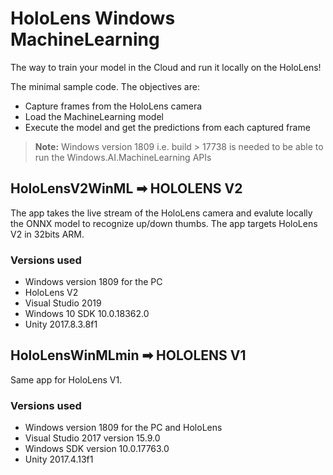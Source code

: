 # HoloLens Windows MachineLearning

The way to train your model in the Cloud and run it locally on the HoloLens!

The minimal sample code. The objectives are:
- Capture frames from the HoloLens camera
- Load the MachineLearning model
- Execute the model and get the predictions from each captured frame

> **Note:** Windows version 1809 i.e. build > 17738 is needed to be able to run the Windows.AI.MachineLearning APIs


## HoloLensV2WinML ➡ HOLOLENS V2

The app takes the live stream of the HoloLens camera and evalute locally the ONNX model to recognize up/down thumbs.
The app targets HoloLens V2 in 32bits ARM.

### Versions used
- Windows version 1809 for the PC
- HoloLens V2
- Visual Studio 2019
- Windows 10 SDK 10.0.18362.0
- Unity 2017.8.3.8f1


## HoloLensWinMLmin ➡ HOLOLENS V1

Same app for HoloLens V1.

### Versions used
- Windows version 1809 for the PC and HoloLens
- Visual Studio 2017 version 15.9.0
- Windows SDK version 10.0.17763.0
- Unity 2017.4.13f1
